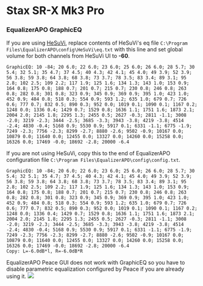 # Stax SR-X Mk3 Pro
### EqualizerAPO GraphicEQ
If you are using [HeSuVi](https://sourceforge.net/projects/hesuvi/), replace contents of HeSuVi's eq file `C:\Program Files\EqualizerAPO\config\HeSuVi\eq.txt` with this line and set global volume for both channels from HeSuVi UI to **-60**.
```
GraphicEQ: 10 -84; 20 6.0; 22 6.0; 23 6.0; 25 6.0; 26 6.0; 28 5.7; 30 5.4; 32 5.1; 35 4.7; 37 4.5; 40 4.3; 42 4.1; 45 4.0; 49 3.9; 52 3.9; 56 3.8; 59 3.8; 64 3.8; 68 3.8; 73 3.7; 78 3.5; 83 3.4; 89 3.1; 95 2.8; 102 2.5; 109 2.2; 117 1.9; 125 1.6; 134 1.3; 143 1.0; 153 0.9; 164 0.8; 175 0.8; 188 0.7; 201 0.7; 215 0.7; 230 0.8; 246 0.8; 263 0.8; 282 0.8; 301 0.8; 323 0.9; 345 0.9; 369 0.9; 395 1.0; 423 1.0; 452 0.9; 484 0.8; 518 0.3; 554 0.9; 593 1.2; 635 1.0; 679 0.7; 726 0.6; 777 0.7; 832 0.5; 890 0.3; 952 0.0; 1019 0.1; 1090 0.1; 1167 0.2; 1248 0.0; 1336 0.4; 1429 0.7; 1529 0.8; 1636 1.1; 1751 1.6; 1873 2.1; 2004 2.0; 2145 1.8; 2295 1.3; 2455 0.5; 2627 -0.3; 2811 -1.1; 3008 -2.0; 3219 -2.3; 3444 -2.5; 3685 -3.3; 3943 -3.8; 4219 -3.8; 4514 -2.4; 4830 -0.4; 5168 0.9; 5530 0.9; 5917 0.1; 6331 -1.1; 6775 -1.9; 7249 -2.3; 7756 -2.3; 8299 -2.7; 8880 -2.6; 9502 -0.9; 10167 0.0; 10879 0.0; 11640 0.0; 12455 0.0; 13327 0.0; 14260 0.0; 15258 0.0; 16326 0.0; 17469 -0.0; 18692 -2.8; 20000 -6.4
```
If you are not using HeSuVi, copy this to the end of EqualizerAPO configuration file `C:\Program Files\EqualizerAPO\config\config.txt`.
```
GraphicEQ: 10 -84; 20 6.0; 22 6.0; 23 6.0; 25 6.0; 26 6.0; 28 5.7; 30 5.4; 32 5.1; 35 4.7; 37 4.5; 40 4.3; 42 4.1; 45 4.0; 49 3.9; 52 3.9; 56 3.8; 59 3.8; 64 3.8; 68 3.8; 73 3.7; 78 3.5; 83 3.4; 89 3.1; 95 2.8; 102 2.5; 109 2.2; 117 1.9; 125 1.6; 134 1.3; 143 1.0; 153 0.9; 164 0.8; 175 0.8; 188 0.7; 201 0.7; 215 0.7; 230 0.8; 246 0.8; 263 0.8; 282 0.8; 301 0.8; 323 0.9; 345 0.9; 369 0.9; 395 1.0; 423 1.0; 452 0.9; 484 0.8; 518 0.3; 554 0.9; 593 1.2; 635 1.0; 679 0.7; 726 0.6; 777 0.7; 832 0.5; 890 0.3; 952 0.0; 1019 0.1; 1090 0.1; 1167 0.2; 1248 0.0; 1336 0.4; 1429 0.7; 1529 0.8; 1636 1.1; 1751 1.6; 1873 2.1; 2004 2.0; 2145 1.8; 2295 1.3; 2455 0.5; 2627 -0.3; 2811 -1.1; 3008 -2.0; 3219 -2.3; 3444 -2.5; 3685 -3.3; 3943 -3.8; 4219 -3.8; 4514 -2.4; 4830 -0.4; 5168 0.9; 5530 0.9; 5917 0.1; 6331 -1.1; 6775 -1.9; 7249 -2.3; 7756 -2.3; 8299 -2.7; 8880 -2.6; 9502 -0.9; 10167 0.0; 10879 0.0; 11640 0.0; 12455 0.0; 13327 0.0; 14260 0.0; 15258 0.0; 16326 0.0; 17469 -0.0; 18692 -2.8; 20000 -6.4
Copy: L=-6.0dB*l, R=-6.0dB*R
```
EqualizerAPO Peace GUI does not work with GraphicEQ so you have to disable parametric equalization configured by Peace if you are already using it.
![](https://raw.githubusercontent.com/jaakkopasanen/AutoEq/master/results/SBAF-Serious/innerfidelity/onear/Stax%20SR-X%20Mk3%20Pro/Stax%20SR-X%20Mk3%20Pro.png)
